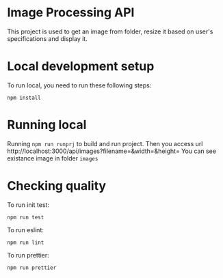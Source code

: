 # Image Processing API

This project is used to get an image from folder, resize it based on user's specifications and display it.

# Local development setup

To run local, you need to run these following steps:
```shell
npm install
```

# Running local

Running `npm run runprj` to build and run project. Then you access url http://localhost:3000/api/images?filename=<name-of-image>&width=<width-of-image>&height=<height-of-image>
You can see existance image in folder `images`

# Checking quality

To run init test:
```shell
npm run test
```

To run eslint:
```shell
npm run lint
```

To run prettier:
```shell
npm run prettier
```